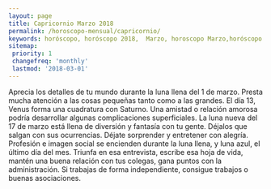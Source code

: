 ```yaml
---
layout: page
title: Capricornio Marzo 2018 
permalink: /horoscopo-mensual/capricornio/
keywords: horóscopo, horóscopo 2018,  Marzo, horoscopo Marzo,horóscopo esperanza gracia, horoscop, horóscopos gratis, horoscopo capricornio, horoscopo capricornio 2018, Tarot, Astrologia, Zodíaco, capricornio, horoscopo gratis, horoscopo del mes 
sitemap:
 priority: 1
 changefreq: 'monthly'
 lastmod: '2018-03-01'
---
```


 Aprecia los detalles de tu mundo durante la luna llena del 1 de marzo. Presta mucha atención a las cosas pequeñas tanto como a las grandes. El día 13, Venus forma una cuadratura con Saturno. Una amistad o relación amorosa podría desarrollar algunas complicaciones superficiales. La luna nueva del 17 de marzo está llena de diversión y fantasía con tu gente. Déjalos que salgan con sus ocurrencias. Déjate sorprender y entretener con alegría. Profesión e imagen social se encienden durante la luna llena, y luna azul, el último día del mes. Triunfa en esa entrevista, escribe esa hoja de vida, mantén una buena relación con tus colegas, gana puntos con la administración. Si trabajas de forma independiente, consigue trabajos o buenas asociaciones.
